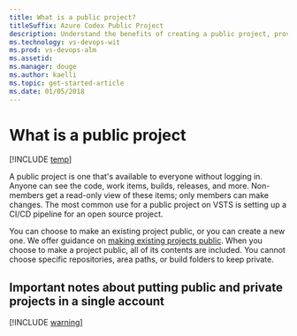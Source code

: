 ```yaml
---
title: What is a public project? 
titleSuffix: Azure Codex Public Project
description: Understand the benefits of creating a public project, provide anonymous users ability to view your projects
ms.technology: vs-devops-wit
ms.prod: vs-devops-alm
ms.assetid: 
ms.manager: douge
ms.author: kaelli
ms.topic: get-started-article
ms.date: 01/05/2018
---
```


# What is a public project

[!INCLUDE [temp](_shared/version-public-projects.md)]

A public project is one that's available to everyone without logging in.
Anyone can see the code, work items, builds, releases, and more.
Non-members get a read-only view of these items; only members can make changes.
The most common use for a public project on VSTS is setting up a CI/CD pipeline for an open source project.

You can choose to make an existing project public, or you can create a new one.
We offer guidance on [making existing projects public](make-project-public.md).
When you choose to make a project public, all of its contents are included.
You cannot choose specific repositories, area paths, or build folders to keep private.

## Important notes about putting public and private projects in a single account

[!INCLUDE [warning](_shared/warning-cross-link.md)]
